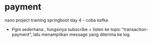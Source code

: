 # payment
nano project training springboot
day 4 - coba kafka
- Pgm sederhana , fungsinya subscribe + listen ke topic "transaction-payment", lalu menampilkan message yang diterima ke log.
